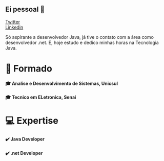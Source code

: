## Ei pessoal 👋
<a href="https://twitter.com/guismeiram" class="button big">Twitter</a>   
<a href="https://www.linkedin.com/in/guismeiram/" class="button big">Linkedin</a>

Só aspirante a desenvolvedor Java, já tive o contato com a área como desenvolvedor .net. E, hoje estudo e dedico minhas horas na Tecnologia Java.



# 🧍 Formado
#### 🎓 Analise e Desenvolvimento de Sistemas, Unicsul
#### 🎓 Tecnico em ELetronica, Senai

#  💻 Expertise
#### ✔️ Java Developer
#### ✔️ .net Developer
